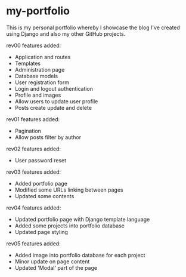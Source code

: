# my-portfolio
This is my personal portfolio whereby I showcase the blog I've created using Django and also my other GitHub projects.

rev00 features added:
- Application and routes
- Templates
- Administration page
- Database models
- User registration form
- Login and logout authentication
- Profile and images
- Allow users to update user profile
- Posts create update and delete

rev01 features added:
- Pagination
- Allow posts filter by author

rev02 features added:
- User password reset

rev03 features added:
- Added portfolio page
- Modified some URLs linking between pages
- Updated some contents

rev04 features added:
- Updated portfolio page with Django template language
- Added some projects into portfolio database
- Updated page styling

rev05 features added:
- Added image into portfolio database for each project
- Minor update on page content
- Updated 'Modal' part of the page
